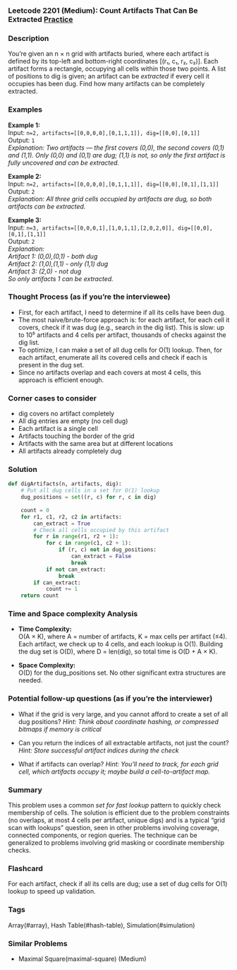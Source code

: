 ### Leetcode 2201 (Medium): Count Artifacts That Can Be Extracted [Practice](https://leetcode.com/problems/count-artifacts-that-can-be-extracted)

### Description  
You’re given an n × n grid with artifacts buried, where each artifact is defined by its top-left and bottom-right coordinates [(r₁, c₁, r₂, c₂)]. Each artifact forms a rectangle, occupying all cells within those two points. A list of positions to dig is given; an artifact can be *extracted* if every cell it occupies has been dug. Find how many artifacts can be completely extracted.

### Examples  

**Example 1:**  
Input: `n=2, artifacts=[[0,0,0,0],[0,1,1,1]], dig=[[0,0],[0,1]]`  
Output: `1`  
*Explanation: Two artifacts — the first covers (0,0), the second covers (0,1) and (1,1). Only (0,0) and (0,1) are dug; (1,1) is not, so only the first artifact is fully uncovered and can be extracted.*

**Example 2:**  
Input: `n=2, artifacts=[[0,0,0,0],[0,1,1,1]], dig=[[0,0],[0,1],[1,1]]`  
Output: `2`  
*Explanation: All three grid cells occupied by artifacts are dug, so both artifacts can be extracted.*

**Example 3:**  
Input: `n=3, artifacts=[[0,0,0,1],[1,0,1,1],[2,0,2,0]], dig=[[0,0],[0,1],[1,1]]`  
Output: `2`  
*Explanation:  
Artifact 1: (0,0),(0,1) - both dug  
Artifact 2: (1,0),(1,1) - only (1,1) dug  
Artifact 3: (2,0) - not dug  
So only artifacts 1 can be extracted.*

### Thought Process (as if you’re the interviewee)  
- First, for each artifact, I need to determine if all its cells have been dug.
- The most naive/brute-force approach is: for each artifact, for each cell it covers, check if it was dug (e.g., search in the dig list). This is slow: up to 10⁵ artifacts and 4 cells per artifact, thousands of checks against the dig list.
- To optimize, I can make a set of all dug cells for O(1) lookup. Then, for each artifact, enumerate all its covered cells and check if each is present in the dug set.
- Since no artifacts overlap and each covers at most 4 cells, this approach is efficient enough.

### Corner cases to consider  
- dig covers no artifact completely  
- All dig entries are empty (no cell dug)  
- Each artifact is a single cell  
- Artifacts touching the border of the grid  
- Artifacts with the same area but at different locations  
- All artifacts already completely dug

### Solution

```python
def digArtifacts(n, artifacts, dig):
    # Put all dug cells in a set for O(1) lookup
    dug_positions = set((r, c) for r, c in dig)
    
    count = 0
    for r1, c1, r2, c2 in artifacts:
        can_extract = True
        # Check all cells occupied by this artifact
        for r in range(r1, r2 + 1):
            for c in range(c1, c2 + 1):
                if (r, c) not in dug_positions:
                    can_extract = False
                    break
            if not can_extract:
                break
        if can_extract:
            count += 1
    return count
```

### Time and Space complexity Analysis  

- **Time Complexity:**  
  O(A × K), where A = number of artifacts, K = max cells per artifact (≤4). Each artifact, we check up to 4 cells, and each lookup is O(1). Building the dug set is O(D), where D = len(dig), so total time is O(D + A × K).

- **Space Complexity:**  
  O(D) for the dug_positions set. No other significant extra structures are needed.

### Potential follow-up questions (as if you’re the interviewer)  

- What if the grid is very large, and you cannot afford to create a set of all dug positions?
  *Hint: Think about coordinate hashing, or compressed bitmaps if memory is critical*

- Can you return the indices of all extractable artifacts, not just the count?
  *Hint: Store successful artifact indices during the check*

- What if artifacts can overlap?
  *Hint: You’ll need to track, for each grid cell, which artifacts occupy it; maybe build a cell-to-artifact map.*

### Summary
This problem uses a common *set for fast lookup* pattern to quickly check membership of cells. The solution is efficient due to the problem constraints (no overlaps, at most 4 cells per artifact, unique digs) and is a typical “grid scan with lookups” question, seen in other problems involving coverage, connected components, or region queries. The technique can be generalized to problems involving grid masking or coordinate membership checks.


### Flashcard
For each artifact, check if all its cells are dug; use a set of dug cells for O(1) lookup to speed up validation.

### Tags
Array(#array), Hash Table(#hash-table), Simulation(#simulation)

### Similar Problems
- Maximal Square(maximal-square) (Medium)